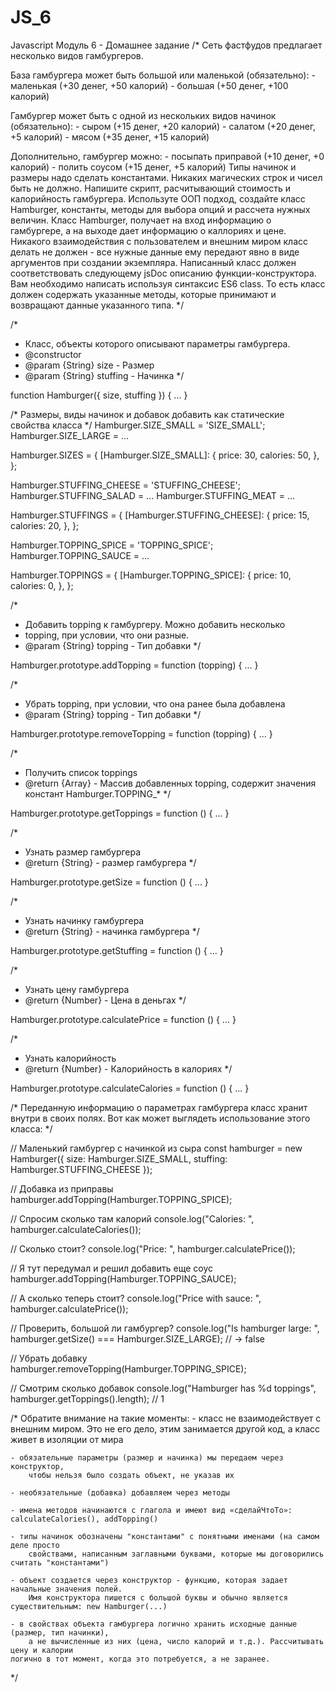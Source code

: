 # JS_6
Javascript
Модуль 6 - Домашнее задание
/* 
  Сеть фастфудов предлагает несколько видов гамбургеров. 
  
  База гамбургера может быть большой или маленькой (обязательно):
	- маленькая (+30 денег, +50 калорий)
	- большая (+50 денег, +100 калорий)
	
  Гамбургер может быть с одной из нескольких видов начинок (обязательно):
	- сыром (+15 денег, +20 калорий)
	- салатом (+20 денег, +5 калорий)
	- мясом (+35 денег, +15 калорий)
	
  Дополнительно, гамбургер можно: 
	- посыпать приправой (+10 денег, +0 калорий) 
	- полить соусом (+15 денег, +5 калорий)
  Типы начинок и размеры надо сделать константами. Никаких магических строк 
  и чисел быть не должно.
  Напишите скрипт, расчитывающий стоимость и калорийность гамбургера. 
  Используте ООП подход, создайте класс Hamburger, константы, методы 
  для выбора опций и рассчета нужных величин. 
  Класс Hamburger, получает на вход информацию о гамбургере, а на выходе 
  дает информацию о каллориях и цене. Никакого взаимодействия с пользователем 
  и внешним миром класс делать не должен - все нужные данные ему передают явно
  в виде аргументов при создании экземпляра. 
  Написанный класс должен соответствовать следующему jsDoc описанию функции-конструктора.
  Вам необходимо написать используя синтаксис ES6 class. То есть класс должен содержать 
  указанные методы, которые принимают и возвращают данные указанного типа.
*/

/*
* Класс, объекты которого описывают параметры гамбургера. 
* @constructor
* @param {String} size - Размер
* @param {String} stuffing - Начинка
*/

function Hamburger({ size, stuffing }) { ... } 

/* Размеры, виды начинок и добавок добавить как статические свойства класса */
Hamburger.SIZE_SMALL = 'SIZE_SMALL';
Hamburger.SIZE_LARGE = ...

Hamburger.SIZES = {
  [Hamburger.SIZE_SMALL]: {
    price: 30,
    calories: 50,
  },
};

Hamburger.STUFFING_CHEESE = 'STUFFING_CHEESE';
Hamburger.STUFFING_SALAD = ...
Hamburger.STUFFING_MEAT = ...

Hamburger.STUFFINGS = {
  [Hamburger.STUFFING_CHEESE]: {
    price: 15,
    calories: 20,
  },
};
					
Hamburger.TOPPING_SPICE = 'TOPPING_SPICE';
Hamburger.TOPPING_SAUCE = ...

Hamburger.TOPPINGS = {
  [Hamburger.TOPPING_SPICE]: {
    price: 10,
    calories: 0,
  },
};

/*
* Добавить topping к гамбургеру. Можно добавить несколько
* topping, при условии, что они разные.
* @param {String} topping - Тип добавки
*/

Hamburger.prototype.addTopping = function (topping) { ... }

/*
 * Убрать topping, при условии, что она ранее была добавлена
 * @param {String} topping - Тип добавки
 */
 
Hamburger.prototype.removeTopping = function (topping) { ... }

/*
 * Получить список toppings
 * @return {Array} - Массив добавленных topping, содержит значения констант Hamburger.TOPPING_*
 */
 
Hamburger.prototype.getToppings = function () { ... }

/*
 * Узнать размер гамбургера
 * @return {String} - размер гамбургера
 */
 
Hamburger.prototype.getSize = function () { ... }

/*
 * Узнать начинку гамбургера
 * @return {String} - начинка гамбургера
 */
 
Hamburger.prototype.getStuffing = function () { ... }

/*
 * Узнать цену гамбургера
 * @return {Number} - Цена в деньгах
 */
 
Hamburger.prototype.calculatePrice = function () { ... }

/*
 * Узнать калорийность
 * @return {Number} - Калорийность в калориях
 */
 
Hamburger.prototype.calculateCalories = function () { ... }

/* 
  Переданную информацию о параметрах гамбургера 
  класс хранит внутри в своих полях. Вот как может 
  выглядеть использование этого класса:
*/

// Маленький гамбургер с начинкой из сыра
const hamburger = new Hamburger({ 
  size: Hamburger.SIZE_SMALL, 
  stuffing: Hamburger.STUFFING_CHEESE
});

// Добавка из приправы
hamburger.addTopping(Hamburger.TOPPING_SPICE);

// Спросим сколько там калорий
console.log("Calories: ", hamburger.calculateCalories());

// Сколько стоит?
console.log("Price: ", hamburger.calculatePrice());

// Я тут передумал и решил добавить еще соус
hamburger.addTopping(Hamburger.TOPPING_SAUCE);

// А сколько теперь стоит? 
console.log("Price with sauce: ", hamburger.calculatePrice());

// Проверить, большой ли гамбургер? 
console.log("Is hamburger large: ", hamburger.getSize() === Hamburger.SIZE_LARGE); // -> false

// Убрать добавку
hamburger.removeTopping(Hamburger.TOPPING_SPICE);
						     
// Смотрим сколько добавок
console.log("Hamburger has %d toppings", hamburger.getToppings().length); // 1

/*
  Обратите внимание на такие моменты:
    - класс не взаимодействует с внешним миром. Это не его дело, этим занимается 
    	другой код, а класс живет в изоляции от мира
	
    - обязательные параметры (размер и начинка) мы передаем через конструктор, 
    	чтобы нельзя было создать объект, не указав их
	
    - необязательные (добавка) добавляем через методы
    
    - имена методов начинаются с глагола и имеют вид «сделайЧтоТо»: calculateCalories(), addTopping()
    
    - типы начинок обозначены "константами" с понятными именами (на самом деле просто 
    	свойствами, написанным заглавными буквами, которые мы договорились считать "константами")
	
    - объект создается через конструктор - функцию, которая задает начальные значения полей. 
      	Имя конструктора пишется с большой буквы и обычно является существительным: new Hamburger(...)
    
    - в свойствах объекта гамбургера логично хранить исходные данные (размер, тип начинки), 
      	а не вычисленные из них (цена, число калорий и т.д.). Рассчитывать цену и калории 
	логично в тот момент, когда это потребуется, а не заранее.
*/
